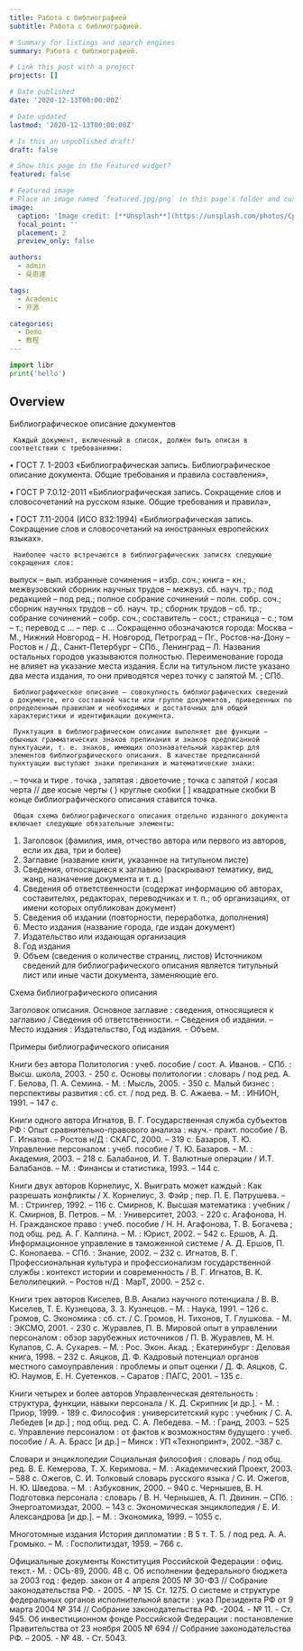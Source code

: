 ```yaml
---
title: Работа с библиографией
subtitle: Работа с библиографией.

# Summary for listings and search engines
summary: Работа с библиографией.

# Link this post with a project
projects: []

# Date published
date: '2020-12-13T00:00:00Z'

# Date updated
lastmod: '2020-12-13T00:00:00Z'

# Is this an unpublished draft?
draft: false

# Show this page in the Featured widget?
featured: false

# Featured image
# Place an image named `featured.jpg/png` in this page's folder and customize its options here.
image:
  caption: 'Image credit: [**Unsplash**](https://unsplash.com/photos/CpkOjOcXdUY)'
  focal_point: ''
  placement: 2
  preview_only: false

authors:
  - admin
  - 吳恩達

tags:
  - Academic
  - 开源

categories:
  - Demo
  - 教程
---
```


```python
import libr
print('hello')
```

## Overview

Библиографическое описание документов

     Каждый документ, включенный в список, должен быть описан в соответствии с требованиями:

• ГОСТ 7. 1-2003 «Библиографическая запись. Библиографическое описание документа. Общие требования и правила составления»,

• ГОСТ Р 7.0.12-2011 «Библиографическая запись. Сокращение слов и словосочетаний на русском языке. Общие требования и правила»,

• ГОСТ 7.11-2004 (ИСО 832:1994) «Библиографическая запись. Сокращение слов и словосочетаний на иностранных европейских языках».

     Наиболее часто встречаются в библиографических записях следующие сокращения слов:
выпуск – вып.
избранные сочинения – избр. соч.;
книга – кн.;
межвузовский сборник научных трудов – межвуз. сб. науч. тр.;
под редакцией – под ред.;
полное собрание сочинений – полн. собр. соч.;
сборник научных трудов – сб. науч. тр.;
сборник трудов – сб. тр.;
собрание сочинений – собр. соч.;
составитель – сост.;
страница – с.;
том – т.;
перевод с … – пер. с …
Сокращенно обозначаются города:
Москва – М.,
Нижний Новгород – Н. Новгород,
Петроград – Пг.,
Ростов-на-Дону – Ростов н / Д.,
Санкт-Петербург – СПб.,
Ленинград – Л.
     Названия остальных городов указываются полностью. Переименование города не влияет на указание места издания.
     Если на титульном листе указано два места издания, то они приводятся через точку с запятой
          М. ; СПб.

     Библиографическое описание – совокупность библиографических сведений о документе, его составной части или группе документов, приведенных по определенным правилам и необходимых и достаточных для общей характеристики и идентификации документа.

     Пунктуация в библиографическом описании выполняет две функции – обычных грамматических знаков препинания и знаков предписанной пунктуации, т. е. знаков, имеющих опознавательный характер для элементов библиографического описания. В качестве предписанной пунктуации выступают знаки препинания и математические знаки:

. – точка и тире
. точка
, запятая
: двоеточие
; точка с запятой
/ косая черта
// две косые черты
( ) круглые скобки
[ ] квадратные скобки
В конце библиографического описания ставится точка.

     Общая схема библиографического описания отдельно изданного документа включает следующие обязательные элементы:

1.   Заголовок (фамилия, имя, отчество автора или первого из авторов, если их два, три и более)
2.   Заглавие (название книги, указанное на титульном листе)
3.   Сведения, относящиеся к заглавию (раскрывают тематику, вид, жанр, назначение документа и т. д.)
4.   Сведения об ответственности (содержат информацию об авторах, составителях, редакторах, переводчиках и т. п.; об организациях, от имени которых опубликован документ)
5.   Сведения об издании (повторности, переработка, дополнения)
6.   Место издания (название города, где издан документ)
7.   Издательство или издающая организация
8.   Год издания
9.   Объем (сведения о количестве страниц, листов)
     Источником сведений для библиографического описания является титульный лист или иные части документа, заменяющие его.

Схема библиографического описания

Заголовок описания. Основное заглавие : сведения, относящиеся к заглавию / Сведения об ответственности. – Сведения об издании. – Место издания : Издательство, Год издания. - Объем.


Примеры библиографического описания

Книги без автора
       Политология : учеб. пособие / сост. А. Иванов. - СПб. : Высш. школа, 2003. - 250 с.
       Основы политологии : словарь / под ред. А. Г. Белова, П. А. Семина. - М. : Мысль, 2005. - 350 с.
       Малый бизнес : перспективы развития : сб. ст. / под ред. В. С. Ажаева. – М. : ИНИОН, 1991. – 147 с.

Книги одного автора
       Игнатов, В. Г. Государственная служба субъектов РФ : Опыт сравнительно-правового анализа : науч.- практ. пособие / В. Г. Игнатов. – Ростов н/Д : СКАГС, 2000. – 319 с.
       Базаров, Т. Ю. Управление персоналом : учеб. пособие / Т. Ю. Базаров. – М. : Академия, 2003. – 218 с.
       Балабанов, И. Т. Валютные операции / И.Т. Балабанов. – М. : Финансы и статистика, 1993. – 144 с.

Книги двух авторов
       Корнелиус, X. Выиграть может каждый : Как разрешать конфликты / X. Корнелиус, 3. Фэйр ; пер. П. Е. Патрушева. – М. : Стрингер, 1992. – 116 с.
       Смирнов, К. Высшая математика : учебник / К. Смирнов, В. Петров. – М. : Университет, 2003. - 220 с.
       Агафонова, Н. Н. Гражданское право : учеб. пособие / Н. Н. Агафонова, Т. В. Богачева ; под общ. ред. А. Г. Калпина. – М. : Юрист, 2002. – 542 с.
       Ершов, А. Д. Информационное управление в таможенной системе / А. Д. Ершов, П. С. Конопаева. – СПб. : Знание, 2002. – 232 с.
       Игнатов, В. Г. Профессиональная культура и профессионализм государственной службы : контекст истории и современность / В. Г. Игнатов, В. К. Белолипецкий. – Ростов н/Д : МарТ, 2000. – 252 с.

Книги трех авторов
       Киселев, В.В. Анализ научного потенциала / В. В. Киселев, Т. Е. Кузнецова, З. З. Кузнецов. – М. : Наука, 1991. – 126 с.
       Громов, С. Экономика : сб. ст. / С. Громов, Н. Тихонов, Т. Глушкова. - М. : ЭКСМО, 2001. - 230 с.
       Журавлев, П. В. Мировой опыт в управлении персоналом : обзор зарубежных источников / П. В. Журавлев, М. Н. Кулапов, С. А. Сухарев. – М. : Рос. Экон. Акад. ; Екатеринбург : Деловая книга, 1998. – 232 с.
       Аяцков, Д. Ф. Кадровый потенциал органов местного самоуправления : проблемы и опыт оценки / Д. Ф. Аяцков, С. Ю. Наумов, Е. Н. Суетенков. – Саратов : ПАГС, 2001. – 135 с.

Книги четырех и более авторов
       Управленческая деятельность : структура, функции, навыки персонала / К. Д. Скрипник [и др.]. - М. : Приор, 1999. - 189 с.
       Философия : университетский курс : учебник / С. А. Лебедев [и др.] ; под общ. ред. С. А. Лебедева. – М. : Гранд, 2003. – 525 с.
       Управление персоналом : от фактов к возможностям будущего : учеб. пособие / А. А. Брасс [и др.] – Минск : УП «Технопринт», 2002. –387 с.

Словари и энциклопедии
       Социальная философия : словарь / под общ. ред. В. Е. Кемерова, Т. Х. Керимова. – М. : Академический Проект, 2003. – 588 с.
       Ожегов, С. И. Толковый словарь русского языка / С. И. Ожегов, Н. Ю. Шведова. – М. : Азбуковник, 2000. – 940 с.
       Чернышев, В. Н. Подготовка персонала : словарь / В. Н. Чернышев, А. П. Двинин. – СПб. : Энергоатомиздат, 2000. – 143 с.
       Экономическая энциклопедия / Е. И. Александрова [и др.]. – М. : Экономика, 1999. – 1055 с.

Многотомные издания
       История дипломатии : В 5 т. Т. 5. / под ред. А. А. Громыко. – М. : Госполитиздат, 1959. – 766 с.

Официальные документы
       Конституция Российской Федерации : офиц. текст.- М. : ОСЬ-89, 2000. 48 с.
       Об исполнении федерального бюджета за 2003 год : федер. закон от 4 апреля 2005 № 30-ФЗ // Собрание законодательства РФ. - 2005. - № 15. Ст. 1275.
       О системе и структуре федеральных органов исполнительной власти : указ Президента РФ от 9 марта 2004 № 314 // Собрание законодательства РФ. -2004. - № 11. - Ст. 945.
       Об инвестиционном фонде Российской Федерации : постановление Правительства от 23 ноября 2005 № 694 // Собрание законодательства РФ. – 2005. - № 48. - Ст. 5043.
